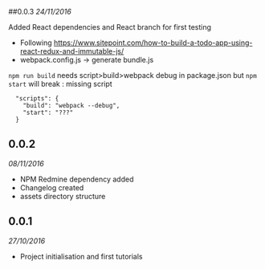 ##0.0.3
*24/11/2016*

Added React dependencies and React branch for first testing
* Following https://www.sitepoint.com/how-to-build-a-todo-app-using-react-redux-and-immutable-js/
* webpack.config.js -> generate bundle.js

``npm run build`` needs script>build>webpack debug in package.json
but ``npm start`` will break : missing script
```
  "scripts": {
    "build": "webpack --debug",
    "start": "???"
  }
```

## 0.0.2 

*08/11/2016*

* NPM Redmine dependency added
* Changelog created
* assets directory structure


## 0.0.1

*27/10/2016*

* Project initialisation and first tutorials


